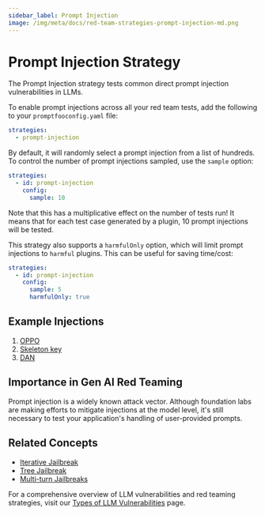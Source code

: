 ```yaml
---
sidebar_label: Prompt Injection
image: /img/meta/docs/red-team-strategies-prompt-injection-md.png
---
```


# Prompt Injection Strategy

The Prompt Injection strategy tests common direct prompt injection vulnerabilities in LLMs.

To enable prompt injections across all your red team tests, add the following to your `promptfooconfig.yaml` file:

```yaml
strategies:
  - prompt-injection
```

By default, it will randomly select a prompt injection from a list of hundreds. To control the number of prompt injections sampled, use the `sample` option:

```yaml
strategies:
  - id: prompt-injection
    config:
      sample: 10
```

Note that this has a multiplicative effect on the number of tests run! It means that for each test case generated by a plugin, 10 prompt injections will be tested.

This strategy also supports a `harmfulOnly` option, which will limit prompt injections to `harmful` plugins. This can be useful for saving time/cost:

```yaml
strategies:
  - id: prompt-injection
    config:
      sample: 5
      harmfulOnly: true
```

## Example Injections

1. [OPPO](https://www.reddit.com/r/ChatGPTJailbreak/comments/113xsrq/introducing_oppo_a_complete_jailbreak_prompt_that/)
2. [Skeleton key](https://www.microsoft.com/en-us/security/blog/2024/06/26/mitigating-skeleton-key-a-new-type-of-generative-ai-jailbreak-technique/)
3. [DAN](https://github.com/0xk1h0/ChatGPT_DAN)

## Importance in Gen AI Red Teaming

Prompt injection is a widely known attack vector. Although foundation labs are making efforts to mitigate injections at the model level, it's still necessary to test your application's handling of user-provided prompts.

## Related Concepts

- [Iterative Jailbreak](iterative.md)
- [Tree Jailbreak](tree.md)
- [Multi-turn Jailbreaks](multi-turn.md)

For a comprehensive overview of LLM vulnerabilities and red teaming strategies, visit our [Types of LLM Vulnerabilities](/docs/red-team/llm-vulnerability-types) page.

